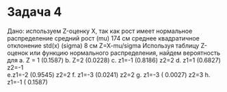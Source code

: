# Задача 4

Дано:
используем Z-оценку X, так как рост имеет нормальное распределение
средний рост (mu) 174 см
среднее квадратичное отклонение std(x) (sigma) 8 см
Z=X-mu/sigma
Используя таблицу Z-оценок или функцию нормального распределения, найдем вероятность для
a. Z = 1 (0.1587)
b. Z=2   (0.0228)
c. z1=-1 (0.8186)
    z2=2
d. z1=1  (0.6827)
z2=-1  
e.z1=-2  (0.9545)
z2=2
f. z1=-3 (0.0241)
z2=2
g. z1=-3 ( 0.0027)
z2=3
h. z1=-1 ( 0.1587)

